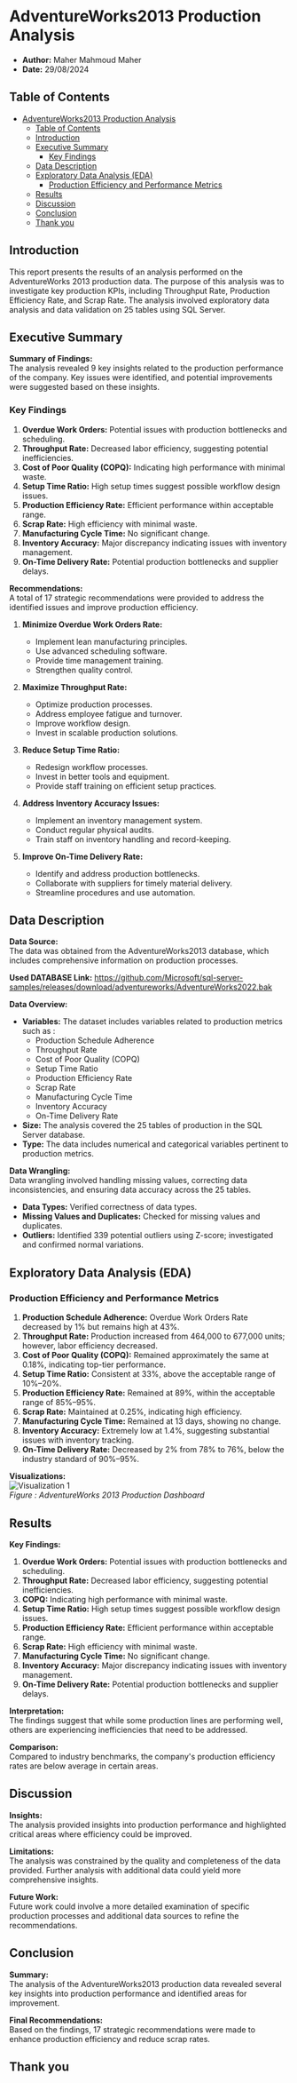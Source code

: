# AdventureWorks2013 Production Analysis

- **Author:** Maher Mahmoud Maher 
- **Date:** 29/08/2024

## Table of Contents
- [AdventureWorks2013 Production Analysis](#adventureworks2013-production-analysis)
  - [Table of Contents](#table-of-contents)
  - [Introduction](#introduction)
  - [Executive Summary](#executive-summary)
    - [Key Findings](#key-findings)
  - [Data Description](#data-description)
  - [Exploratory Data Analysis (EDA)](#exploratory-data-analysis-eda)
    - [Production Efficiency and Performance Metrics](#production-efficiency-and-performance-metrics)
  - [Results](#results)
  - [Discussion](#discussion)
  - [Conclusion](#conclusion)
  - [Thank you](#thank-you)

## Introduction
This report presents the results of an analysis performed on the AdventureWorks 2013 production data. The purpose of this analysis was to investigate key production KPIs, including Throughput Rate, Production Efficiency Rate, and Scrap Rate. The analysis involved exploratory data analysis and data validation on 25 tables using SQL Server.

## Executive Summary
**Summary of Findings:**  
The analysis revealed 9 key insights related to the production performance of the company. Key issues were identified, and potential improvements were suggested based on these insights.
### Key Findings
1. **Overdue Work Orders:** Potential issues with production bottlenecks and scheduling.
2. **Throughput Rate:** Decreased labor efficiency, suggesting potential inefficiencies.
3. **Cost of Poor Quality (COPQ):** Indicating high performance with minimal waste.
4. **Setup Time Ratio:** High setup times suggest possible workflow design issues.
5. **Production Efficiency Rate:** Efficient performance within acceptable range.
6. **Scrap Rate:** High efficiency with minimal waste.
7. **Manufacturing Cycle Time:** No significant change.
8. **Inventory Accuracy:** Major discrepancy indicating issues with inventory management.
9. **On-Time Delivery Rate:** Potential production bottlenecks and supplier delays.

**Recommendations:**  
A total of 17 strategic recommendations were provided to address the identified issues and improve production efficiency.
1. **Minimize Overdue Work Orders Rate:**
   - Implement lean manufacturing principles.
   - Use advanced scheduling software.
   - Provide time management training.
   - Strengthen quality control.

2. **Maximize Throughput Rate:**
   - Optimize production processes.
   - Address employee fatigue and turnover.
   - Improve workflow design.
   - Invest in scalable production solutions.

3. **Reduce Setup Time Ratio:**
   - Redesign workflow processes.
   - Invest in better tools and equipment.
   - Provide staff training on efficient setup practices.

4. **Address Inventory Accuracy Issues:**
   - Implement an inventory management system.
   - Conduct regular physical audits.
   - Train staff on inventory handling and record-keeping.

5. **Improve On-Time Delivery Rate:**
   - Identify and address production bottlenecks.
   - Collaborate with suppliers for timely material delivery.
   - Streamline procedures and use automation.


## Data Description
**Data Source:**  
The data was obtained from the AdventureWorks2013 database, which includes comprehensive information on production processes.

**Used DATABASE Link:** https://github.com/Microsoft/sql-server-samples/releases/download/adventureworks/AdventureWorks2022.bak



**Data Overview:**  
- **Variables:** The dataset includes variables related to production metrics such as :
  - Production Schedule Adherence
  - Throughput Rate 
  - Cost of Poor Quality (COPQ) 
  - Setup Time Ratio 
  - Production Efficiency Rate 
  - Scrap Rate 
  - Manufacturing Cycle Time 
  - Inventory Accuracy 
  - On-Time Delivery Rate 
- **Size:** The analysis covered the 25 tables of production in the SQL Server database.
- **Type:** The data includes numerical and categorical variables pertinent to production metrics.

**Data Wrangling:**  
Data wrangling involved handling missing values, correcting data inconsistencies, and ensuring data accuracy across the 25 tables.
- **Data Types:** Verified correctness of data types.
- **Missing Values and Duplicates:** Checked for missing values and duplicates.
- **Outliers:** Identified 339 potential outliers using Z-score; investigated and confirmed normal variations.

## Exploratory Data Analysis (EDA)
### Production Efficiency and Performance Metrics
1. **Production Schedule Adherence:** Overdue Work Orders Rate decreased by 1% but remains high at 43%.
2. **Throughput Rate:** Production increased from 464,000 to 677,000 units; however, labor efficiency decreased.
3. **Cost of Poor Quality (COPQ):** Remained approximately the same at 0.18%, indicating top-tier performance.
4. **Setup Time Ratio:** Consistent at 33%, above the acceptable range of 10%–20%.
5. **Production Efficiency Rate:** Remained at 89%, within the acceptable range of 85%–95%.
6. **Scrap Rate:** Maintained at 0.25%, indicating high efficiency.
7. **Manufacturing Cycle Time:** Remained at 13 days, showing no change.
8. **Inventory Accuracy:** Extremely low at 1.4%, suggesting substantial issues with inventory tracking.
9. **On-Time Delivery Rate:** Decreased by 2% from 78% to 76%, below the industry standard of 90%–95%.

**Visualizations:**  
![Visualization 1](AdventureWorks_Dashboard.jpg)  
*Figure : AdventureWorks 2013 Production Dashboard*

## Results
**Key Findings:**  
1. **Overdue Work Orders:** Potential issues with production bottlenecks and scheduling.
2. **Throughput Rate:** Decreased labor efficiency, suggesting potential inefficiencies.
3. **COPQ:** Indicating high performance with minimal waste.
4. **Setup Time Ratio:** High setup times suggest possible workflow design issues.
5. **Production Efficiency Rate:** Efficient performance within acceptable range.
6. **Scrap Rate:** High efficiency with minimal waste.
7. **Manufacturing Cycle Time:** No significant change.
8. **Inventory Accuracy:** Major discrepancy indicating issues with inventory management.
9. **On-Time Delivery Rate:** Potential production bottlenecks and supplier delays.

**Interpretation:**  
The findings suggest that while some production lines are performing well, others are experiencing inefficiencies that need to be addressed. 

**Comparison:**  
Compared to industry benchmarks, the company's production efficiency rates are below average in certain areas.

## Discussion
**Insights:**  
The analysis provided insights into production performance and highlighted critical areas where efficiency could be improved.

**Limitations:**  
The analysis was constrained by the quality and completeness of the data provided. Further analysis with additional data could yield more comprehensive insights.

**Future Work:**  
Future work could involve a more detailed examination of specific production processes and additional data sources to refine the recommendations.

## Conclusion
**Summary:**  
The analysis of the AdventureWorks2013 production data revealed several key insights into production performance and identified areas for improvement.

**Final Recommendations:**  
Based on the findings, 17 strategic recommendations were made to enhance production efficiency and reduce scrap rates.

## Thank you 